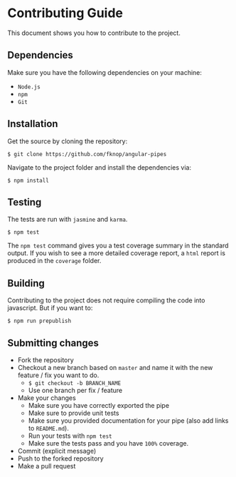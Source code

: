# Contributing Guide

This document shows you how to contribute to the project.

## Dependencies

Make sure you have the following dependencies on your machine:

* `Node.js`
* `npm`
* `Git`

## Installation

Get the source by cloning the repository:

```
$ git clone https://github.com/fknop/angular-pipes
```

Navigate to the project folder and install the dependencies via:

```
$ npm install
```

## Testing

The tests are run with `jasmine` and `karma`. 

```
$ npm test
```

The `npm test` command gives you a test coverage summary in the standard output. If you wish to see a more detailed coverage report, a `html` report
is produced in the `coverage` folder.

## Building

Contributing to the project does not require compiling the code into javascript. But if you want to:

```
$ npm run prepublish
```

## Submitting changes

* Fork the repository
* Checkout a new branch based on `master` and name it with the new feature / fix you want to do.
    + `$ git checkout -b BRANCH_NAME`
    + Use one branch per fix / feature
* Make your changes
    + Make sure you have correctly exported the pipe
    + Make sure to provide unit tests
    + Make sure you provided documentation for your pipe (also add links to `README.md`).
    + Run your tests with `npm test`
    + Make sure the tests pass and you have `100%` coverage.
* Commit (explicit message)
* Push to the forked repository
* Make a pull request
